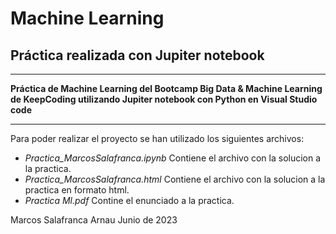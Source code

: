 # Machine Learning
## Práctica realizada con Jupiter notebook ##

---

**Práctica de Machine Learning del Bootcamp Big Data & Machine Learning de KeepCoding utilizando Jupiter notebook con Python en Visual Studio code**

---

Para poder realizar el proyecto se han utilizado los siguientes archivos:

+ *Practica_MarcosSalafranca.ipynb*  Contiene el archivo con la solucion a la practica.
+ *Practica_MarcosSalafranca.html*  Contiene el archivo con la solucion a la practica en formato html.
+ *Practica Ml.pdf*  Contine el enunciado a la practica.

Marcos Salafranca Arnau                    Junio de 2023